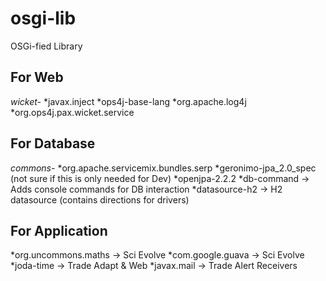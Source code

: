 osgi-lib
========

OSGi-fied Library

For Web
---------
*wicket-*
*javax.inject
*ops4j-base-lang
*org.apache.log4j
*org.ops4j.pax.wicket.service

For Database
------------
*commons-*
*org.apache.servicemix.bundles.serp
*geronimo-jpa_2.0_spec (not sure if this is only needed for Dev)
*openjpa-2.2.2
*db-command -> Adds console commands for DB interaction
*datasource-h2 -> H2 datasource (contains directions for drivers)

For Application
---------------
*org.uncommons.maths -> Sci Evolve
*com.google.guava -> Sci Evolve
*joda-time -> Trade Adapt & Web
*javax.mail -> Trade Alert Receivers
